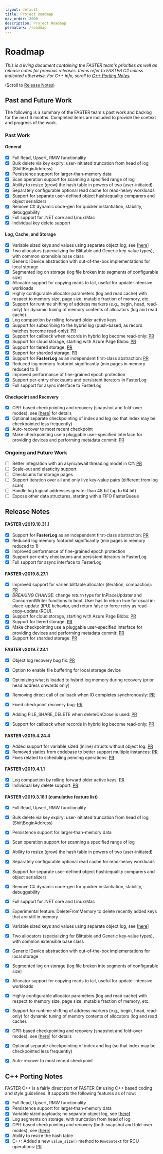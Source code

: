 ```yaml
---
layout: default
title: Project Roadmap
nav_order: 2000
description: Project Roadmap
permalink: /roadmap
---
```


# Roadmap

_This is a living document containing the FASTER team's priorities as well as release notes
for previous releases. Items refer to FASTER C# unless indicated otherwise. For C++ info, 
scroll to [C++ Porting Notes](#c-porting-notes)._

(Scroll to [Release Notes](#release-notes))

## Past and Future Work

The following is a summary of the FASTER team's past work and backlog for the next 6 months.
Completed items are included to provide the context and progress of the work. 

### Past Work

#### General

* [x] Full Read, Upsert, RMW functionality
* [x] Bulk delete via key expiry: user-initiated truncation from head of log (ShiftBeginAddress)
* [x] Persistence support for larger-than-memory data
* [x] Scan operation support for scanning a specified range of log
* [x] Ability to resize (grow) the hash table in powers of two (user-initiated)
* [x] Separately configurable optional read cache for read-heavy workloads
* [x] Support for separate user-defined object hash/equality comparers and object serializers
* [x] Remove C# dynamic code-gen for quicker instantiation, stability, debuggability
* [x] Full support for .NET core and Linux/Mac
* [x] Individual key delete support

#### Log, Cache, and Storage

* [x] Variable sized keys and values using separate object log, see [[here](https://github.com/Microsoft/FASTER/wiki/Variable-length-values#in-c-1)]
* [x] Two allocators (specializing for Blittable and Generic key-value types), with common extensible base class
* [x] Generic IDevice abstraction with out-of-the-box implementations for local storage
* [x] Segmented log on storage (log file broken into segments of configurable size)
* [x] Allocator support for copying reads to tail, useful for update-intensive workloads
* [x] Highly configurable allocator parameters (log and read cache) with respect to memory size, page size, mutable fraction of memory, etc.
* [x] Support for runtime shifting of address markers (e.g., begin, head, read-only) for dynamic tuning of memory contents of allocators (log and read cache).
* [x] Log compaction by rolling forward older active keys
* [x] Support for subscribing to the hybrid log (push-based, as record batches become read-only): [PR](https://github.com/Microsoft/FASTER/pull/133)
* [x] Support for callback when records in hybrid log become read-only: [PR](https://github.com/microsoft/FASTER/pull/133)
* [x] Support for cloud storage, starting with Azure Page Blobs: [PR](https://github.com/Microsoft/FASTER/pull/147)
* [x] Support for tiered storage: [PR](https://github.com/Microsoft/FASTER/pull/151)
* [x] Support for sharded storage: [PR](https://github.com/microsoft/FASTER/pull/162)
* [x] Support for **FasterLog** as an independent first-class abstraction: [PR](https://github.com/microsoft/FASTER/pull/177)
* [x] Reduced log memory footprint significantly (min pages in memory reduced to 1)
* [x] Improved performance of fine-grained epoch protection
* [x] Support per-entry checksums and persistent iterators in FasterLog
* [x] Full support for async interface to FasterLog

#### Checkpoint and Recovery

* [x] CPR-based checkpointing and recovery (snapshot and fold-over modes), see [[here](https://microsoft.github.io/FASTER/#recovery-in-faster)] for details
* [x] Optional separate checkpointing of index and log (so that index may be checkpointed less frequently)
* [x] Auto-recover to most recent checkpoint
* [x] Make checkpointing use a pluggable user-specified interface for providing devices and performing metadata commit: [PR](https://github.com/microsoft/FASTER/pull/161)

### Ongoing and Future Work

* [ ] Better integration with an async/await threading model in C#: [PR](https://github.com/Microsoft/FASTER/pull/130)
* [ ] Scale-out and elasticity support
* [ ] Checksums for storage pages
* [ ] Support iteration over all and only live key-value pairs (different from log scan)
* [ ] Handle log logical addresses greater than 48 bit (up to 64 bit)
* [ ] Expose other data structures, starting with a FIFO FasterQueue

## Release Notes

#### FASTER v2019.10.31.1

* [x] Support for **FasterLog** as an independent first-class abstraction: [PR](https://github.com/microsoft/FASTER/pull/177)
* [x] Reduced log memory footprint significantly (min pages in memory reduced to 1)
* [x] Improved performance of fine-grained epoch protection
* [x] Support per-entry checksums and persistent iterators in FasterLog
* [x] Full support for async interface to FasterLog

#### FASTER v2019.8.27.1

* [x] Improved support for varlen blittable allocator (iteration, compaction): [PR](https://github.com/microsoft/FASTER/pull/164)
* [x] *BREAKING CHANGE*: change return type for InPlaceUpdater and ConcurrentWriter functions to bool. User has to return true for usual in-place-update (IPU) behavior, and return false to force retry as read-copy-update (RCU).
* [x] Support for cloud storage, starting with Azure Page Blobs: [PR](https://github.com/Microsoft/FASTER/pull/147)
* [x] Support for tiered storage: [PR](https://github.com/Microsoft/FASTER/pull/151)
* [x] Make checkpointing use a pluggable user-specified interface for providing devices and performing metadata commit: [PR](https://github.com/microsoft/FASTER/pull/161)
* [x] Support for sharded storage: [PR](https://github.com/microsoft/FASTER/pull/162)

#### FASTER v2019.7.23.1

* [x] Object log recovery bug fix: [PR](https://github.com/microsoft/FASTER/pull/158)
* [x] Option to enable file buffering for local storage device
* [x] Optimizing what is loaded to hybrid log memory during recovery (prior head address onwards only)
* [x] Removing direct call of callback when IO completes synchronously: [PR](https://github.com/microsoft/FASTER/pull/155)
* [x] Fixed checkpoint recovery bug: [PR](https://github.com/microsoft/FASTER/pull/144)
* [x] Adding FILE_SHARE_DELETE when deleteOnClose is used: [PR](https://github.com/microsoft/FASTER/pull/134)
* [x] Support for callback when records in hybrid log become read-only: [PR](https://github.com/microsoft/FASTER/pull/133)


#### FASTER v2019.4.24.4
* [x] Added support for variable sized (inline) structs without object log: [PR](https://github.com/Microsoft/FASTER/pull/120)
* [x] Removed statics from codebase to better support multiple instances: [PR](https://github.com/Microsoft/FASTER/pull/117)
* [x] Fixes related to scheduling pending operations: [PR](https://github.com/Microsoft/FASTER/pull/118)

#### FASTER v2019.4.1.1

* [x] Log compaction by rolling forward older active keys: [PR](https://github.com/Microsoft/FASTER/pull/112)
* [x] Individual key delete support: [PR](https://github.com/Microsoft/FASTER/pull/114)

#### FASTER v2019.3.16.1 (cumulative feature list)

* [x] Full Read, Upsert, RMW functionality
* [x] Bulk delete via key expiry: user-initiated truncation from head of log (ShiftBeginAddress)
* [x] Persistence support for larger-than-memory data
* [x] Scan operation support for scanning a specified range of log
* [x] Ability to resize (grow) the hash table in powers of two (user-initiated)
* [x] Separately configurable optional read cache for read-heavy workloads
* [x] Support for separate user-defined object hash/equality comparers and object serializers
* [x] Remove C# dynamic code-gen for quicker instantiation, stability, debuggability
* [x] Full support for .NET core and Linux/Mac
* [x] Experimental feature: DeleteFromMemory to delete recently added keys that are still in memory
* [x] Variable sized keys and values using separate object log, see [[here](https://github.com/Microsoft/FASTER/wiki/Variable-length-values#in-c-1)]
* [x] Two allocators (specializing for Blittable and Generic key-value types), with common extensible base class
* [x] Generic IDevice abstraction with out-of-the-box implementations for local storage
* [x] Segmented log on storage (log file broken into segments of configurable size)
* [x] Allocator support for copying reads to tail, useful for update-intensive workloads
* [x] Highly configurable allocator parameters (log and read cache) with respect to memory size, page size, mutable fraction of memory, etc.
* [x] Support for runtime shifting of address markers (e.g., begin, head, read-only) for dynamic tuning of memory contents of allocators (log and read cache).
* [x] CPR-based checkpointing and recovery (snapshot and fold-over modes), see [[here](https://microsoft.github.io/FASTER/#recovery-in-faster)] for details
* [x] Optional separate checkpointing of index and log (so that index may be checkpointed less frequently)
* [x] Auto-recover to most recent checkpoint


## C++ Porting Notes

FASTER C++ is a fairly direct port of FASTER C# using C++ based coding and style
guidelines. It supports the following features as of now:

* [x] Full Read, Upsert, RMW functionality
* [x] Persistence support for larger-than-memory data
* [x] Variable sized payloads; no separate object log, see [[here](https://github.com/Microsoft/FASTER/wiki/Variable-length-values#in-c)]
* [x] Log segments on storage, with truncation from head of log
* [x] CPR-based checkpointing and recovery (both snapshot and fold-over modes), see [[here](https://microsoft.github.io/FASTER/#recovery-in-faster)]
* [x] Ability to resize the hash table
* [x] C++: Added a new `value_size()` method to `RmwContext` for RCU operations: [PR](https://github.com/microsoft/FASTER/pull/145)
